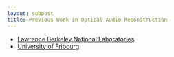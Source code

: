 ```yaml
---
layout: subpost
title: Previous Work in Optical Audio Reconstruction
---
```


* [Lawrence Berkeley National Laboratories](http://irene.lbl.gov/)
* [University of Fribourg](http://visualaudio.project.eia-fr.ch/)
